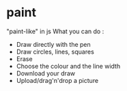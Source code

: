 # paint
"paint-like" in js
What you can do :
- Draw directly with the pen
- Draw circles, lines, squares
- Erase
- Choose the colour and the line width
- Download your draw
- Upload/drag'n'drop a picture
